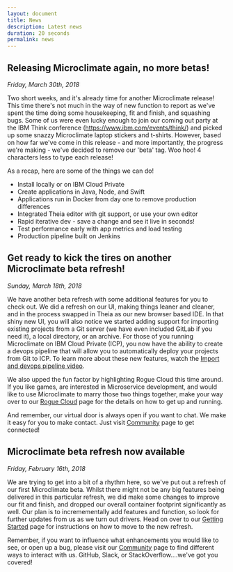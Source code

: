 ```yaml
---
layout: document
title: News
description: Latest news
duration: 20 seconds
permalink: news
---
```


## Releasing Microclimate again, no more betas!

*Friday, March 30th, 2018*

Two short weeks, and it's already time for another Microclimate release! This time there's not much in the way of new function to report as we've spent the time doing some housekeeping, fit and finish, and squashing bugs. Some of us were even lucky enough to join our coming out party at the IBM Think conference (https://www.ibm.com/events/think/) and picked up some snazzy Microclimate laptop stickers and t-shirts. However, based on how far we've come in this release - and more importantly, the progress we're making - we've decided to remove our 'beta' tag. Woo hoo! 4 characters less to type each release!

As a recap, here are some of the things we can do!
- Install locally or on IBM Cloud Private
- Create applications in Java, Node, and Swift
- Applications run in Docker from day one to remove production differences
- Integrated Theia editor with git support, or use your own editor
- Rapid iterative dev - save a change and see it live in seconds!
- Test performance early with app metrics and load testing
- Production pipeline built on Jenkins

## Get ready to kick the tires on another Microclimate beta refresh!

*Sunday, March 18th, 2018*

We have another beta refresh with some additional features for you to check out. We did a refresh on our UI, making things leaner and cleaner, and in the process swapped in Theia as our new browser based IDE. In that shiny new UI,  you will also notice we started adding support for importing existing projects from a Git server (we have even included GitLab if you need it), a local directory, or an archive. For those of you running Microclimate on IBM Cloud Private (ICP), you now have the ability to create a devops pipeline that will allow you to automatically deploy your projects from Git to ICP. To learn more about these new features, watch the <a href="#" data-video="videos/think-beta.mp4"  class='showVideo'>Import and devops pipeline video</a>.

We also upped the fun factor by highlighting Rogue Cloud this time around. If you like games, are interested in Microservice development, and would like to use Microclimate to marry those two things together, make your way over to our [Rogue Cloud](./roguecloud) page for the details on how to get up and running.

And remember, our virtual door is always open if you want to chat. We make it easy for you to make contact. Just visit [Community](./community) page to get connected!

## Microclimate beta refresh now available

*Friday, February 16th, 2018*

We are trying to get into a bit of a rhythm here, so we've put out a refresh of our first Microclimate beta. Whilst there might not be any big features being delivered in this particular refresh, we did make some changes to improve our fit and finish, and dropped our overall container footprint significantly as well. Our plan is to incremementally add features and function, so look for further updates from us as we turn out drivers. Head on over to our [Getting Started](./gettingstarted) page for instructions on how to move to the new refresh.

Remember, if you want to influence what enhancements you would like to see, or open up a bug, please visit our [Community](./community) page to find different ways to interact with us. GitHub, Slack, or StackOverflow....we've got you covered!
